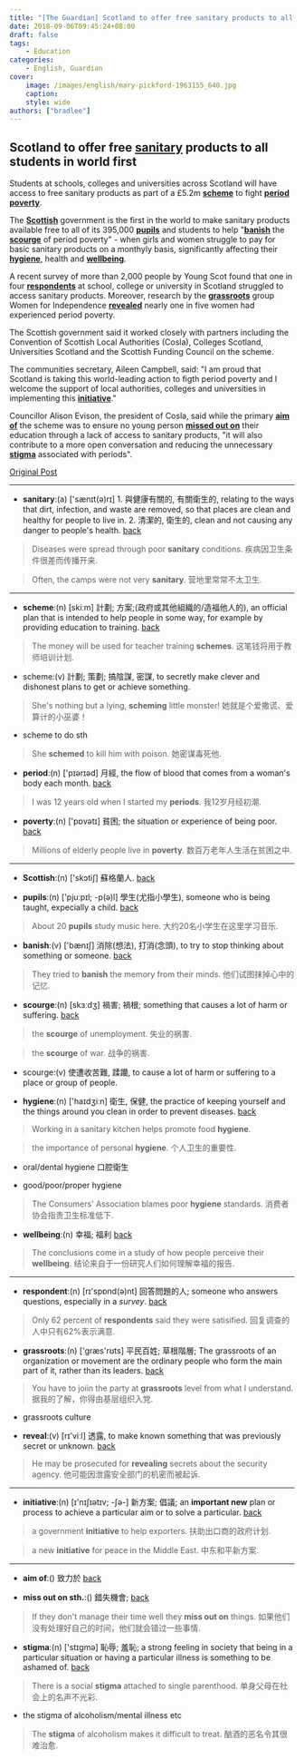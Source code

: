 ```yaml
---
title: "[The Guardian] Scotland to offer free sanitary products to all students in world first"
date: 2018-09-06T09:45:24+08:00
draft: false
tags:
    - Education
categories:
    - English, Guardian
cover:
    image: /images/english/mary-pickford-1963155_640.jpg
    caption:
    style: wide
authors: ["bradlee"]
---
```

## Scotland to offer free [**sanitary**](#sanitary)<a name="sanitary_"></a> products to all students in world first

Students at schools, colleges and universities across Scotland will have access to free sanitary products as part of a £5.2m [**scheme**](#scheme)<a name="scheme_"></a> to fight [**period**](#period)<a name="period_"></a> [**poverty**](#poverty)<a name="poverty_"></a>.

The [**Scottish**](#Scottish)<a name="Scottish_"></a> government is the first in the world to make sanitary products available free to all of its 395,000 [**pupils**](#pupils)<a name="pupils_"></a> and students to help "[**banish**](#banish)<a name="banish_"></a> the [**scourge**](#scourge)<a name="scourge_"></a> of period poverty" - when girls and women struggle to pay for basic sanitary products on a monthyly basis, significantly affecting their [**hygiene**](#hygiene)<a name="hygiene_"></a>, health and [**wellbeing**](#wellbeing)<a name="wellbeing_"></a>.

A recent survey of more than 2,000 people by Young Scot found that one in four [**respondents**](#respondents)<a name="respondents_"></a> at school, college or university in Scotland struggled to access sanitary products. Moreover, research by the [**grassroots**](#grassroots)<a name="grassroots_"></a> group Women for Independence [**revealed**](#revealed)<a name="revealed_"></a> nearly one in five women had experienced period poverty.

The Scottish government said it worked closely with partners including the Convention of Scottish Local Authorities (Cosla), Colleges Scotland, Universities Scotland and the Scottish Funding Council on the scheme.

The communities secretary, Aileen Campbell, said: "I am proud that Scotland is taking this world-leading action to figth period poverty and I welcome the support of local authorities, colleges and universities in implementing this [**initiative**](#initiative)<a name="initiative_"></a>."

Councillor Alison Evison, the president of Cosla, said while the primary [**aim of**](#aim_of)<a name="aim_of_"></a> the scheme was to ensure no young person [**missed out on**](#missedouton)<a name="missedouton_"></a> their education through a lack of access to sanitary products, "it will also contribute to a more open conversation and reducing the unnecessary [**stigma**](#stigma)<a name="stigma_"></a> associated with periods".

[Original Post](https://www.theguardian.com/uk-news/2018/aug/24/scotland-to-offer-free-sanitary-products-to-all-students-in-world-first)

---
- <a name="sanitary"></a>**sanitary**:(a) ['sænɪt(ə)rɪ] 1. 與健康有關的, 有關衛生的, relating to the ways that dirt, infection, and waste are removed, so that places are clean and healthy for people to live in. 2. 清潔的, 衛生的, clean and not causing any danger to people's health.	[back](#sanitary_)

> Diseases were spread through poor **sanitary** conditions.
疾病因卫生条件很差而传播开来.

> Often, the camps were not very **sanitary**.
营地里常常不太卫生.

---
- <a name="scheme"></a>**scheme**:(n) [skiːm] 計劃; 方案;(政府或其他組織的/造福他人的), an official plan that is intended to help people in some way, for example by providing education to training.	[back](#scheme_)

> The money will be used for teacher training **schemes**.
这笔钱将用于教师培训计划.

- scheme:(v) 計劃; 策劃; 搞陰謀, 密謀, to secretly make clever and dishonest plans to get or achieve something.

> She's nothing but a lying, **scheming** little monster!
她就是个爱撒谎、爱算计的小巫婆！

- scheme to do sth

> She **schemed** to kill him with poison.
她密谋毒死他.

- <a name="period"></a>**period**:(n) ['pɪərɪəd] 月經, the flow of blood that comes from a woman's body each month.	[back](#period_)

> I was 12 years old when I started my **periods**.
我12岁月经初潮.

- <a name="poverty"></a>**poverty**:(n) ['pɒvətɪ] 貧困; the situation or experience of being poor.	[back](#poverty_)

> Millions of elderly people live in **poverty**.
数百万老年人生活在贫困之中.

---
- <a name="Scottish"></a>**Scottish**:(n) ['skɔtiʃ] 蘇格蘭人.	[back](#Scottish_)

- <a name="pupils"></a>**pupils**:(n) ['pjuːpɪl; -p(ə)l] 學生(尤指小學生), someone who is being taught, expecially a child. 	[back](#pupils_)

> About 20 **pupils** study music here.
大约20名小学生在这里学习音乐.

- <a name="banish"></a>**banish**:(v) ['bænɪʃ] 消除(想法), 打消(念頭), to try to stop thinking about something or someone. [back](#banish_)

> They tried to **banish** the memory from their minds.
他们试图抹掉心中的记忆.

- <a name="scourge"></a>**scourge**:(n) [skɜːdʒ] 禍害; 禍根; something that causes a lot of harm or suffering.	[back](#scourge_)

> the **scourge** of unemployment.
失业的祸害.

> the **scourge** of war.
战争的祸害.

- scourge:(v) 使遭收苦難, 蹂躪, to cause a lot of harm or suffering to a place or group of people.

- <a name="hygiene"></a>**hygiene**:(n) ['haɪdʒiːn] 衛生, 保健, the practice of keeping yourself and the things around you clean in order to prevent diseases.	[back](#hygiene_)

> Working in a sanitary kitchen helps promote food **hygiene**.

> the importance of personal **hygiene**.
个人卫生的重要性.

- oral/dental hygiene 口腔衛生

- good/poor/proper hygiene

> The Consumers' Association blames poor **hygiene** standards.
消费者协会指责卫生标准低下.


- <a name="wellbeing"></a>**wellbeing**:(n) 幸福; 福利	[back](#wellbeing_)

> The conclusions come in a study of how people perceive their **wellbeing**.
结论来自于一份研究人们如何理解幸福的报告.

---
- <a name="respondents"></a>**respondent**:(n) [rɪ'spɒnd(ə)nt] 回答問題的人; someone who answers questions, especially in a *survey*.	[back](#respondents_)

> Only 62 percent of **respondents** said they were satisified.
回复调查的人中只有62%表示满意.

- <a name="grassroots"></a>**grassroots**:(n) ['græs'rʊts] 平民百姓; 草根階層; The grassroots of an organization or movement are the ordinary people who form the main part of it, rather than its leaders.	[back](#grassroots_)

> You have to joiin the party at **grassroots** level from what I understand.
据我的了解，你得由基层组织入党.

- grassroots culture

- <a name="revealed"></a>**reveal**:(v) [rɪ'viːl] 透露, to make known something that was previously secret or unknown.	[back](#revealed_)

> He may be prosecuted for **revealing** secrets about the security agency.
他可能因泄露安全部门的机密而被起诉.

---
- <a name="initiative"></a>**initiative**:(n) [ɪ'nɪʃɪətɪv; -ʃə-] 新方案; 倡議; an **important new** plan or process to achieve a particular aim or to solve a particular.	[back](#initiative_)

> a government **initiative** to help exporters.
扶助出口商的政府计划.

> a new **initiative** for peace in the Middle East.
中东和平新方案.

---
- <a name="aim_of"></a>**aim of**:() 致力於	[back](#aim_of_)

- <a name="missedouton"></a>**miss out on sth.**:() 錯失機會; [back](#missedouton_)

> If they don't manage their time well they **miss out on** things.
如果他们没有处理好自己的时间，他们就会错过一些事情.

- <a name="stigma"></a>**stigma**:(n) ['stɪgmə] 恥辱; 羞恥; a strong feeling in society that being in a particular situation or having a particular illness is something to be ashamed of.	[back](#stigma_)

> There is a social **stigma** attached to single parenthood.
单身父母在社会上的名声不光彩.

- the stigma of alcoholism/mental illness etc

> The **stigma** of alcoholism makes it difficult to treat.
酗酒的恶名令其很难治愈.
